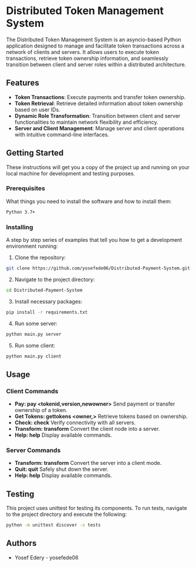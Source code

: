 # Distributed Token Management System

The Distributed Token Management System is an asyncio-based Python application designed to manage and facilitate token transactions across a network of clients and servers. It allows users to execute token transactions, retrieve token ownership information, and seamlessly transition between client and server roles within a distributed architecture.

## Features

- **Token Transactions**: Execute payments and transfer token ownership.
- **Token Retrieval**: Retrieve detailed information about token ownership based on user IDs.
- **Dynamic Role Transformation**: Transition between client and server functionalities to maintain network flexibility and efficiency.
- **Server and Client Management**: Manage server and client operations with intuitive command-line interfaces.

## Getting Started

These instructions will get you a copy of the project up and running on your local machine for development and testing purposes.

### Prerequisites

What things you need to install the software and how to install them:

```bash
Python 3.7+
```
### Installing
A step by step series of examples that tell you how to get a development environment running:
1. Clone the repository:


```bash
git clone https://github.com/yosefede06/Distributed-Payment-System.git
```
2. Navigate to the project directory:
```bash
cd Distributed-Payment-System
```
3. Install necessary packages:
```bash 
pip install -r requirements.txt
```
4. Run some server:
```bash
python main.py server
```
5. Run some client:
```bash
python main.py client
```
## Usage
### Client Commands
- **Pay: pay <tokenid,version,newowner>**
Send payment or transfer ownership of a token.
- **Get Tokens: gettokens <owner,>** Retrieve tokens based on ownership.
- **Check: check** Verify connectivity with all servers.
- **Transform: transform** Convert the client node into a server.
- **Help: help** Display available commands.
### Server Commands
- **Transform: transform** Convert the server into a client mode.
- **Quit: quit** Safely shut down the server.
- **Help: help** Display available commands.

## Testing
This project uses unittest for testing its components. To run tests, navigate to the project directory and execute the following:

```bash
python -m unittest discover -s tests
```
## Authors
- Yosef Edery - yosefede06

